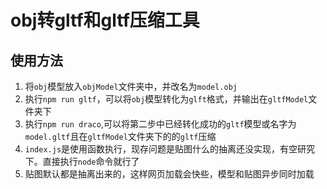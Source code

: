 # obj转gltf和gltf压缩工具

## 使用方法

1. 将`obj`模型放入`objModel`文件夹中，并改名为`model.obj`
2. 执行`npm run gltf`，可以将`obj`模型转化为`glft`格式，并输出在`gltfModel`文件夹下
3. 执行`npm run draco`,可以将第二步中已经转化成功的`gltf`模型或名字为`model.gltf`且在`gltfModel`文件夹下的的`gltf`压缩
4. `index.js`是使用函数执行，现存问题是贴图什么的抽离还没实现，有空研究下。直接执行`node`命令就行了
5. 贴图默认都是抽离出来的，这样网页加载会快些，模型和贴图异步同时加载
